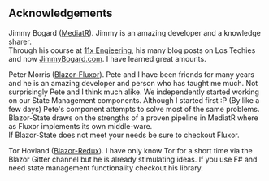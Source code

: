 
## Acknowledgements

Jimmy Bogard ([MediatR](https://github.com/jbogard/MediatR)).
Jimmy is an amazing developer and a knowledge sharer.  
Through his course at [11x Engieering](https://11xengineering.com/),
his many blog posts on Los Techies and now [JimmyBogard.com](https://jimmybogard.com/).
I have learned great amounts.

Peter Morris ([Blazor-Fluxor](https://github.com/mrpmorris/blazor-fluxor)). Pete and I
have been friends for many years and he is an amazing developer and person who has taught me much.
Not surprisingly Pete and I think much alike.
We independently started working on our State Management
components. Although I started first :P (By like a few days)
Pete's component attempts to solve most of the same problems.
Blazor-State draws on the strengths of a proven pipeline in MediatR where as Fluxor
implements its own middle-ware.  
If Blazor-State does not meet your needs be sure to checkout Fluxor.

Tor Hovland ([Blazor-Redux](https://github.com/torhovland/blazor-redux)).
I have only know Tor for a short time via the Blazor Gitter channel but he is already stimulating ideas.
If you use F# and need state management functionality checkout his library.
